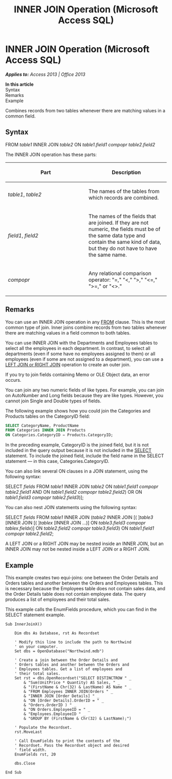 ﻿---
title: INNER JOIN Operation (Microsoft Access SQL)
TOCTitle: INNER JOIN Operation (Microsoft Access SQL)
ms:assetid: 8d16c74c-02c6-12b7-b180-3e7744ef65f3
ms:mtpsurl: https://msdn.microsoft.com/en-us/library/Ff197346(v=office.15)
ms:contentKeyID: 48546247
ms.date: 09/18/2015
mtps_version: v=office.15
f1_keywords:
- jetsql40.chm5277574
dev_langs:
- sql
f1_categories:
- Office.Version=v15
---

# INNER JOIN Operation (Microsoft Access SQL)


_**Applies to:** Access 2013 | Office 2013_

**In this article**  
Syntax  
Remarks  
Example  

Combines records from two tables whenever there are matching values in a common field.

## Syntax

FROM *table1* INNER JOIN *table2* ON *table1*.*field1* *compopr table2*.*field2*

The INNER JOIN operation has these parts:

<table>
<colgroup>
<col style="width: 50%" />
<col style="width: 50%" />
</colgroup>
<thead>
<tr class="header">
<th><p>Part</p></th>
<th><p>Description</p></th>
</tr>
</thead>
<tbody>
<tr class="odd">
<td><p><em>table1</em>, <em>table2</em></p></td>
<td><p>The names of the tables from which records are combined.</p></td>
</tr>
<tr class="even">
<td><p><em>field1</em>, <em>field2</em></p></td>
<td><p>The names of the fields that are joined. If they are not numeric, the fields must be of the same data type and contain the same kind of data, but they do not have to have the same name.</p></td>
</tr>
<tr class="odd">
<td><p><em>compopr</em></p></td>
<td><p>Any relational comparison operator: &quot;=,&quot; &quot;&lt;,&quot; &quot;&gt;,&quot; &quot;&lt;=,&quot; &quot;&gt;=,&quot; or &quot;&lt;&gt;.&quot;</p></td>
</tr>
</tbody>
</table>


## Remarks

You can use an INNER JOIN operation in any [FROM](https://msdn.microsoft.com/en-us/library/ff836674\(v=office.15\)) clause. This is the most common type of join. Inner joins combine records from two tables whenever there are matching values in a field common to both tables.

You can use INNER JOIN with the Departments and Employees tables to select all the employees in each department. In contrast, to select all departments (even if some have no employees assigned to them) or all employees (even if some are not assigned to a department), you can use a [LEFT JOIN or RIGHT JOIN](left-join-right-join-operations-microsoft-access-sql.md) operation to create an outer join.

If you try to join fields containing Memo or OLE Object data, an error occurs.

You can join any two numeric fields of like types. For example, you can join on AutoNumber and Long fields because they are like types. However, you cannot join Single and Double types of fields.

The following example shows how you could join the Categories and Products tables on the CategoryID field:

``` sql
SELECT CategoryName, ProductName 
FROM Categories INNER JOIN Products 
ON Categories.CategoryID = Products.CategoryID;
```

In the preceding example, CategoryID is the joined field, but it is not included in the query output because it is not included in the [SELECT](select-statement-microsoft-access-sql.md) statement. To include the joined field, include the field name in the SELECT statement — in this case, Categories.CategoryID.

You can also link several ON clauses in a JOIN statement, using the following syntax:

SELECT *fields* FROM *table1* INNER JOIN *table2* ON *table1*.*field1* *compopr* *table2*.*field1* AND ON *table1*.*field2* *compopr* *table2*.*field2*) OR ON *table1*.*field3* *compopr* *table2*.*field3*)\];

You can also nest JOIN statements using the following syntax:

SELECT *fields* FROM *table1* INNER JOIN (*table2* INNER JOIN \[( \]*table3* \[INNER JOIN \[( \]*tablex* \[INNER JOIN …)\] ON *table3*.*field3* *compopr* *tablex*.*fieldx*)\] ON *table2*.*field2* *compopr* *table3*.*field3*) ON *table1*.*field1* *compopr* *table2*.*field2*;

A LEFT JOIN or a RIGHT JOIN may be nested inside an INNER JOIN, but an INNER JOIN may not be nested inside a LEFT JOIN or a RIGHT JOIN.

## Example

This example creates two equi-joins: one between the Order Details and Orders tables and another between the Orders and Employees tables. This is necessary because the Employees table does not contain sales data, and the Order Details table does not contain employee data. The query produces a list of employees and their total sales.

This example calls the EnumFields procedure, which you can find in the SELECT statement example.

    Sub InnerJoinX() 
     
        Dim dbs As Database, rst As Recordset 
     
        ' Modify this line to include the path to Northwind 
        ' on your computer. 
        Set dbs = OpenDatabase("Northwind.mdb") 
         
        ' Create a join between the Order Details and  
        ' Orders tables and another between the Orders and  
        ' Employees tables. Get a list of employees and  
        ' their total sales. 
        Set rst = dbs.OpenRecordset("SELECT DISTINCTROW " _ 
            & "Sum(UnitPrice * Quantity) AS Sales, " _ 
            & "(FirstName & Chr(32) & LastName) AS Name " _ 
            & "FROM Employees INNER JOIN(Orders " _ 
            & "INNER JOIN [Order Details] " _ 
            & "ON [Order Details].OrderID = " _ 
            & "Orders.OrderID ) " _ 
            & "ON Orders.EmployeeID = " _ 
            & "Employees.EmployeeID " _ 
            & "GROUP BY (FirstName & Chr(32) & LastName);") 
         
        ' Populate the Recordset. 
        rst.MoveLast 
         
        ' Call EnumFields to print the contents of the  
        ' Recordset. Pass the Recordset object and desired 
        ' field width. 
        EnumFields rst, 20 
     
        dbs.Close 
     
    End Sub

